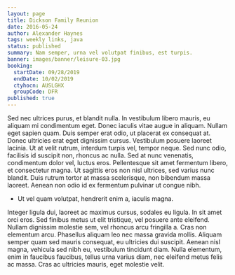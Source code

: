 ```yaml
---
layout: page
title: Dickson Family Reunion
date: 2016-05-24
author: Alexander Haynes
tags: weekly links, java
status: published
summary: Nam semper, urna vel volutpat finibus, est turpis.
banner: images/banner/leisure-03.jpg
booking:
  startDate: 09/28/2019
  endDate: 10/02/2019
  ctyhocn: AUSLGHX
  groupCode: DFR
published: true
---
```

Sed nec ultrices purus, et blandit nulla. In vestibulum libero mauris, eu aliquam mi condimentum eget. Donec iaculis vitae augue in aliquam. Nullam eget sapien quam. Duis semper erat odio, ut placerat ex consequat at. Donec ultricies erat eget dignissim cursus. Vestibulum posuere laoreet lacinia. Ut at velit rutrum, interdum turpis vel, tempor neque. Sed nunc odio, facilisis id suscipit non, rhoncus ac nulla. Sed at nunc venenatis, condimentum dolor vel, luctus eros. Pellentesque sit amet fermentum libero, et consectetur magna. Ut sagittis eros non nisl ultrices, sed varius nunc blandit. Duis rutrum tortor at massa scelerisque, non bibendum massa laoreet. Aenean non odio id ex fermentum pulvinar ut congue nibh.

* Ut vel quam volutpat, hendrerit enim a, iaculis magna.

Integer ligula dui, laoreet ac maximus cursus, sodales eu ligula. In sit amet orci eros. Sed finibus metus ut elit tristique, vel posuere ante eleifend. Nullam dignissim molestie sem, vel rhoncus arcu fringilla a. Cras non elementum arcu. Phasellus aliquam leo nec massa gravida mollis. Aliquam semper quam sed mauris consequat, eu ultricies dui suscipit. Aenean nisl magna, vehicula sed nibh eu, vestibulum tincidunt diam. Nulla elementum, enim in faucibus faucibus, tellus urna varius diam, nec eleifend metus felis ac massa. Cras ac ultricies mauris, eget molestie velit.
